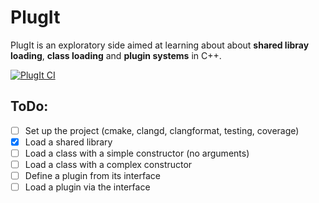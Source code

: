 # PlugIt

PlugIt is an exploratory side aimed at learning about about **shared libray loading**, **class loading** and **plugin systems** in C++.

[![PlugIt CI](https://github.com/Valentin-Molina/PlugIt/actions/workflows/github-actions.yml/badge.svg)](https://github.com/Valentin-Molina/PlugIt/actions/workflows/github-actions.yml)

## ToDo:

- [ ] Set up the project (cmake, clangd, clangformat, testing, coverage)
- [x] Load a shared library 
- [ ] Load a class with a simple constructor (no arguments)
- [ ] Load a class with a complex constructor
- [ ] Define a plugin from its interface
- [ ] Load a plugin via the interface
